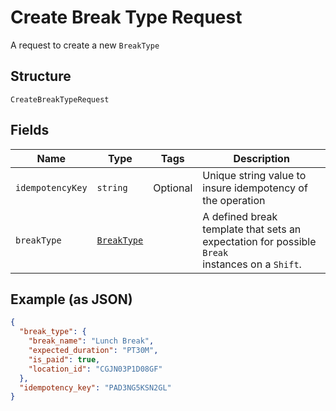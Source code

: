 
# Create Break Type Request

A request to create a new `BreakType`

## Structure

`CreateBreakTypeRequest`

## Fields

| Name | Type | Tags | Description |
|  --- | --- | --- | --- |
| `idempotencyKey` | `string` | Optional | Unique string value to insure idempotency of the operation |
| `breakType` | [`BreakType`](/doc/models/break-type.md) |  | A defined break template that sets an expectation for possible `Break`<br>instances on a `Shift`. |

## Example (as JSON)

```json
{
  "break_type": {
    "break_name": "Lunch Break",
    "expected_duration": "PT30M",
    "is_paid": true,
    "location_id": "CGJN03P1D08GF"
  },
  "idempotency_key": "PAD3NG5KSN2GL"
}
```

